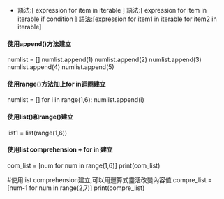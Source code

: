 * 語法:[ expression for item in iterable ]
語法:[ expression for item in iterable if condition ]
語法:[expression for item1 in iterable for item2 in iterable]

#### 使用append()方法建立
numlist = []
numlist.append(1)
numlist.append(2)
numlist.append(3)
numlist.append(4)
numlist.append(5)



#### 使用range()方法加上for in迴圈建立
numlist = []
for i in range(1,6):
  numlist.append(i)

#### 使用list()和range()建立
list1 = list(range(1,6))

#### 使用list comprehension + for in 建立
com_list = [num for num in range(1,6)]
print(com_list)

#使用list comprehension建立,可以用運算式靈活改變內容值
compre_list = [num-1 for num in range(2,7)]
print(compre_list)
